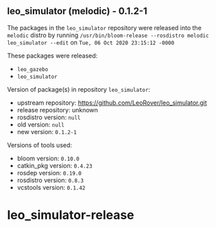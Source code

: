 ## leo_simulator (melodic) - 0.1.2-1

The packages in the `leo_simulator` repository were released into the `melodic` distro by running `/usr/bin/bloom-release --rosdistro melodic leo_simulator --edit` on `Tue, 06 Oct 2020 23:15:12 -0000`

These packages were released:
- `leo_gazebo`
- `leo_simulator`

Version of package(s) in repository `leo_simulator`:

- upstream repository: https://github.com/LeoRover/leo_simulator.git
- release repository: unknown
- rosdistro version: `null`
- old version: `null`
- new version: `0.1.2-1`

Versions of tools used:

- bloom version: `0.10.0`
- catkin_pkg version: `0.4.23`
- rosdep version: `0.19.0`
- rosdistro version: `0.8.3`
- vcstools version: `0.1.42`


# leo_simulator-release